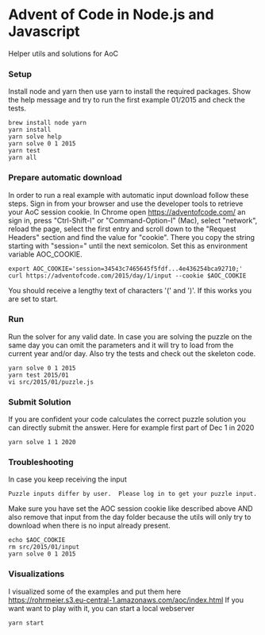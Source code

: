 # Advent of Code in Node.js and Javascript

Helper utils and solutions for AoC


### Setup

Install node and yarn then use yarn to install the required packages.
Show the help message and try to run the first example 01/2015 and check the tests.

    brew install node yarn
    yarn install
    yarn solve help
    yarn solve 0 1 2015
    yarn test
    yarn all


### Prepare automatic download

In order to run a real example with automatic input download follow these steps.
Sign in from your browser and use the developer tools to retrieve your AoC session cookie.
In Chrome open https://adventofcode.com/ an sign in, press "Ctrl-Shift-I" or "Command-Option-I" (Mac),
select "network", reload the page, select the first entry and scroll down to the "Request Headers"
section and find the value for "cookie". There you copy the string starting with "session=" until the
next semicolon. Set this as environment variable AOC_COOKIE.

    export AOC_COOKIE='session=34543c7465645f5fdf...4e436254bca92710;'
    curl https://adventofcode.com/2015/day/1/input --cookie $AOC_COOKIE

You should receive a lengthy text of characters '(' and ')'. If this works you are set to start.


### Run

Run the solver for any valid date. In case you are solving the puzzle on the same day you can omit
the parameters and it will try to load from the current year and/or day.
Also try the tests and check out the skeleton code.

    yarn solve 0 1 2015
    yarn test 2015/01
    vi src/2015/01/puzzle.js


### Submit Solution

If you are confident your code calculates the correct puzzle solution you can directly submit the answer.
Here for example first part of Dec 1 in 2020

    yarn solve 1 1 2020


### Troubleshooting

In case you keep receiving the input

    Puzzle inputs differ by user.  Please log in to get your puzzle input.

Make sure you have set the AOC session cookie like described above AND also remove that input from the day folder
because the utils will only try to download when there is no input already present.

    echo $AOC_COOKIE    
    rm src/2015/01/input
    yarn solve 0 1 2015


### Visualizations

I visualized some of the examples and put them here
https://rohrmeier.s3.eu-central-1.amazonaws.com/aoc/index.html
If you want want to play with it, you can start a local webserver

    yarn start


